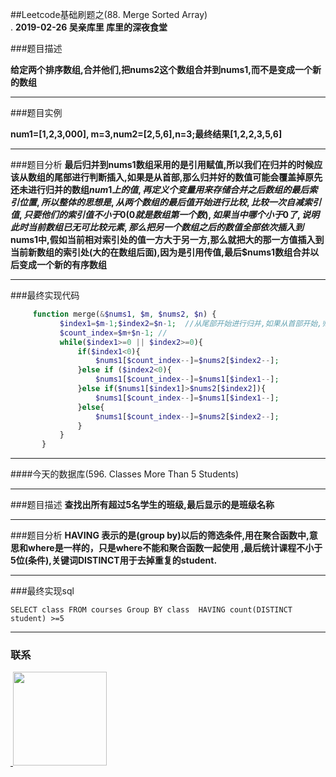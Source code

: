 
##Leetcode基础刷题之(88. Merge Sorted Array)
<br>.
**2019-02-26 吴亲库里 库里的深夜食堂**

###题目描述

**给定两个排序数组,合并他们,把nums2这个数组合并到nums1,而不是变成一个新的数组**
****
###题目实例

**num1=[1,2,3,000], m=3,num2=[2,5,6],n=3;最终结果[1,2,2,3,5,6]**
****
###题目分析
  **最后归并到nums1数组采用的是引用赋值,所以我们在归并的时候应该从数组的尾部进行判断插入,如果是从首部,那么归并好的数值可能会覆盖掉原先还未进行归并的数组$num1上的值,再定义个变量用来存储合并之后数组的最后索引位置,所以整体的思想是,从两个数组的最后值开始进行比较,比较一次自减索引值,只要他们的索引值不小于0(0就是数组第一个数),如果当中哪个小于0了,说明此时当前数组已无可比较元素,那么把另一个数组之后的数值全部依次插入到$nums1中,假如当前相对索引处的值一方大于另一方,那么就把大的那一方值插入到当前新数组的索引处(大的在数组后面),因为是引用传值,最后$nums1数组合并以后变成一个新的有序数组**
****

###最终实现代码

```php
     function merge(&$nums1, $m, $nums2, $n) {
           $index1=$m-1;$index2=$n-1;  //从尾部开始进行归并,如果从首部开始,归并好的值会覆盖掉未归并的值,这里使用引用赋值
           $count_index=$m+$n-1; //
           while($index1>=0 || $index2>=0){
               if($index1<0){
                   $nums1[$count_index--]=$nums2[$index2--];
               }else if ($index2<0){
                   $nums1[$count_index--]=$nums1[$index1--];
               }else if($nums1[$index1]>$nums2[$index2]){
                   $nums1[$count_index--]=$nums1[$index1--];
               }else{
                   $nums1[$count_index--]=$nums2[$index2--];
               }
           }
       }
```
  ****
  
####今天的数据库(596. Classes More Than 5 Students)
****
###题目描述
**查找出所有超过5名学生的班级,最后显示的是班级名称**
****
###题目分析
**HAVING 表示的是(group by)以后的筛选条件,用在聚合函数中,意思和where是一样的，只是where不能和聚合函数一起使用 ,最后统计课程不小于5位(条件),关键词DISTINCT用于去掉重复的student.**
****

###最终实现sql
```mysql
SELECT class FROM courses Group BY class  HAVING count(DISTINCT student) >=5
```
****
### 联系

<a href="https://github.com/wuqinqiang/">
​    <img src="https://github.com/wuqinqiang/Lettcode-php/blob/master/qrcode_for_gh_c194f9d4cdb1_430.jpg" width="150px" height="150px">
</a> 